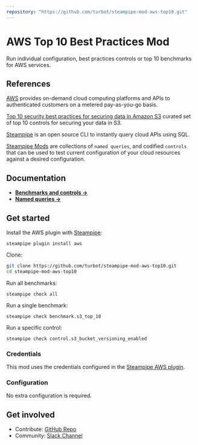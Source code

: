 ```yaml
---
repository: "https://github.com/turbot/steampipe-mod-aws-top10.git"
---
```


# AWS Top 10 Best Practices Mod

Run individual configuration, best practices controls or top 10 benchmarks for AWS services.

## References

[AWS](https://aws.amazon.com/) provides on-demand cloud computing platforms and APIs to authenticated customers on a metered pay-as-you-go basis.

[Top 10 security best practices for securing data in Amazon S3](https://aws.amazon.com/blogs/security/top-10-security-best-practices-for-securing-data-in-amazon-s3/) curated set of top 10 controls for securing your data in S3.

[Steampipe](https://steampipe.io) is an open source CLI to instantly query cloud APIs using SQL.

[Steampipe Mods](https://steampipe.io/docs/reference/mod-resources#mod) are collections of `named queries`, and codified `controls` that can be used to test current configuration of your cloud resources against a desired configuration.

## Documentation

- **[Benchmarks and controls →](https://hub.steampipe.io/mods/turbot/steampipe-mod-aws-top10/controls)**
- **[Named queries →](https://hub.steampipe.io/mods/turbot/steampipe-mod-aws-top10/queries)**

## Get started

Install the AWS plugin with [Steampipe](https://steampipe.io):
```shell
steampipe plugin install aws
```

Clone:
```sh
git clone https://github.com/turbot/steampipe-mod-aws-top10.git
cd steampipe-mod-aws-top10
```

Run all benchmarks:
```shell
steampipe check all
```

Run a single benchmark:
```shell
steampipe check benchmark.s3_top_10
```

Run a specific control:
```shell
steampipe check control.s3_bucket_versioning_enabled
```

### Credentials

This mod uses the credentials configured in the [Steampipe AWS plugin](https://hub.steampipe.io/plugins/turbot/aws).

### Configuration

No extra configuration is required.

## Get involved

* Contribute: [GitHub Repo](https://github.com/turbot/steampipe-mod-aws-top10)
* Community: [Slack Channel](https://join.slack.com/t/steampipe/shared_invite/zt-oij778tv-lYyRTWOTMQYBVAbtPSWs3g)